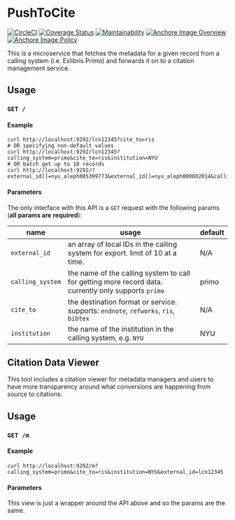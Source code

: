 # PushToCite

[![CircleCI](https://circleci.com/gh/NYULibraries/push_to_cite.svg?style=svg)](https://circleci.com/gh/NYULibraries/push_to_cite)
[![Coverage Status](https://coveralls.io/repos/github/NYULibraries/push_to_cite/badge.svg?branch=master)](https://coveralls.io/github/NYULibraries/push_to_cite?branch=master)
[![Maintainability](https://api.codeclimate.com/v1/badges/d877057903a687d5ac36/maintainability)](https://codeclimate.com/github/NYULibraries/push_to_cite/maintainability)
[![Anchore Image Overview](https://anchore.io/service/badges/image/bf11bfdf428b679b28ae99fa6be65de1071bfcb15ffdbc677b81d075fdc3607b)](https://anchore.io/image/dockerhub/nyulibraries%2Fpushtocite%3Amaster)
[![Anchore Image Policy](https://anchore.io/service/badges/policy/bf11bfdf428b679b28ae99fa6be65de1071bfcb15ffdbc677b81d075fdc3607b?registry=dockerhub&repository=nyulibraries/pushtocite&tag=master)](https://anchore.io)

This is a microservice that fetches the metadata for a given record from a calling system (i.e. Exlibris Primo) and forwards it on to a citation management service.

## Usage

### `GET /`

#### Example

```
curl http://localhost:9292/lcn12345?cite_to=ris
# OR specifying non-default values
curl http://localhost:9292/lcn12345?calling_system=primo&cite_to=ris&institution=NYU
# OR batch get up to 10 records
curl http://localhost:9292/?external_id[]=nyu_aleph005399773&external_id[]=nyu_aleph000802014&calling_system=primo&institution=NYU&cite_to=ris"
```

#### Parameters

The only interface with this API is a `GET` request with the following params (**all params are required**):

|name|usage|default|
|----|-----|-------|
| `external_id` | an array of local IDs in the calling system for export. limit of 10 at a time. | N/A |
| `calling_system` | the name of the calling system to call for getting more record data. currently only supports `primo` | primo |
| `cite_to` | the destination format or service. supports: `endnote`, `refworks`, `ris`, `bibtex` | N/A |
| `institution` | the name of the institution in the calling system, e.g. `NYU` | NYU |

## Citation Data Viewer

This tool includes a citation viewer for metadata managers and users to have more transparency around what conversions are happening from source to citations.

## Usage

### `GET /m`

#### Example

```
curl http://localhost:9292/m?calling_system=primo&cite_to=ris&institution=NYU&external_id=lcn12345
```

#### Parameters

This view is just a wrapper around the API above and so the params are the same.
